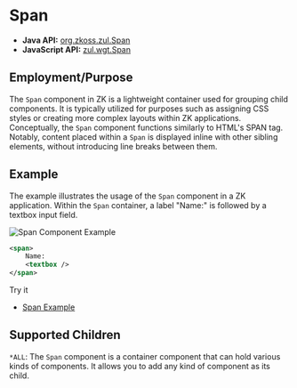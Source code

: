 # Span

- **Java API:** [org.zkoss.zul.Span](https://www.zkoss.org/javadoc/latest/zk/org/zkoss/zul/Span.html)
- **JavaScript API:** [zul.wgt.Span](https://www.zkoss.org/javadoc/latest/jsdoc/classes/zul.wgt.Span.html)

## Employment/Purpose

The `Span` component in ZK is a lightweight container used for grouping child components. It is typically utilized for purposes such as assigning CSS styles or creating more complex layouts within ZK applications. Conceptually, the `Span` component functions similarly to HTML's SPAN tag. Notably, content placed within a `Span` is displayed inline with other sibling elements, without introducing line breaks between them.

## Example

The example illustrates the usage of the `Span` component in a ZK application. Within the `Span` container, a label "Name:" is followed by a textbox input field.

![Span Component Example](ZKComRef_Span_Example.png)

```xml
<span>
    Name:
    <textbox />
</span>
```

Try it

* [Span Example](https://zkfiddle.org/sample/1lopfso/1-ZK-Component-Reference-Span-Example?v=latest&t=Iceblue_Compact)


## Supported Children

`*ALL`: The `Span` component is a container component that can hold various kinds of components. It allows you to add any kind of component as its child.
